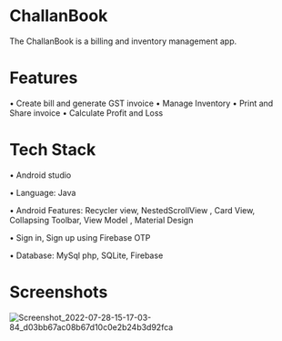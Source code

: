# ChallanBook

The ChallanBook is a billing and inventory management app. 

# Features 

•	Create bill and generate GST invoice 
•	Manage Inventory
•	Print and Share invoice
•	Calculate Profit and Loss

# Tech Stack

•	Android studio

•	Language: Java

•	Android Features: Recycler view, NestedScrollView , Card View, Collapsing Toolbar, View Model , Material Design
	
•	Sign in, Sign up using Firebase OTP

•	Database: MySql php, SQLite, Firebase

# Screenshots

![Screenshot_2022-07-28-15-17-03-84_d03bb67ac08b67d10c0e2b24b3d92fca](https://user-images.githubusercontent.com/109953459/181477344-9861f2e4-d30e-4bbb-9d2e-4131fe1168fa.jpg)




